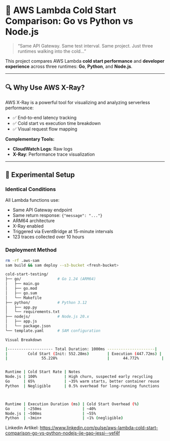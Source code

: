 # 🚀 AWS Lambda Cold Start Comparison: Go vs Python vs Node.js

> “Same API Gateway. Same test interval. Same project. Just three runtimes walking into the cold...”

This project compares AWS Lambda **cold start performance** and **developer experience** across three runtimes: **Go**, **Python**, and **Node.js**.

---

## 🔍 Why Use AWS X-Ray?

AWS X-Ray is a powerful tool for visualizing and analyzing serverless performance:

- ✅ End-to-end latency tracking
- ✅ Cold start vs execution time breakdown
- ✅ Visual request flow mapping

**Complementary Tools:**

- **CloudWatch Logs**: Raw logs
- **X-Ray**: Performance trace visualization

---

## 🧪 Experimental Setup

### Identical Conditions

All Lambda functions use:

- Same API Gateway endpoint
- Same return response: `{"message": "..."}`
- ARM64 architecture
- X-Ray enabled
- Triggered via EventBridge at 15-minute intervals
- 123 traces collected over 10 hours

### Deployment Method

```bash
rm -rf .aws-sam
sam build && sam deploy --s3-bucket <fresh-bucket>

cold-start-testing/
├── go/                # Go 1.24 (ARM64)
│   ├── main.go
│   ├── go.mod
│   ├── go.sum
│   └── Makefile
├── python/            # Python 3.12
│   ├── app.py
│   └── requirements.txt
├── nodejs/            # Node.js 20.x
│   ├── app.js
│   └── package.json
└── template.yaml      # SAM configuration

Visual Breakdown

|-------------------- Total Duration: 1000ms ---------------------|
|         Cold Start (Init: 552.28ms)        | Execution (447.72ms) |
|               55.228%                      |      44.772%          |


Runtime | Cold Start Rate | Notes
Node.js | 100%            | High churn, suspected early recycling
Go      | 65%             | ~35% warm starts, better container reuse
Python  | Negligible      | 0.5% overhead for long-running functions



Runtime | Execution Duration (ms) | Cold Start Overhead (%)
Go      | ~250ms                  | ~40%
Node.js | ~500ms                  | ~55%
Python  | ~3min+                  | <1% (negligible)
```

Linkedin Artikel:
https://www.linkedin.com/pulse/aws-lambda-cold-start-comparison-go-vs-python-nodejs-jie-gao-jessi--yef4f
